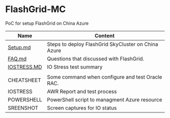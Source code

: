 # FlashGrid-MC
PoC for setup FlashGrid on China Azure

|  Name                             | Content   |
|  ----                             | ----      |
|  [Setup.md](./Setup.md)           | Steps to deploy FlashGrid SkyCluster on China Azure   |
|  [FAQ.md](./FAQ.md)               | Questions that discussed with FlashGrid.   |
|  [IOSTRESS.MD](./IOStress.md)     | IO Stress test summary   |
|                                   |                      |
|  CHEATSHEET                       | Some command when configure and test Oracle RAC.   |
|  IOSTRESS                         | AWR Report and test process   |
|  POWERSHELL                       | PowerShell script to managment Azure resource   |
|  SREENSHOT                        | Screen captures for IO status   |
